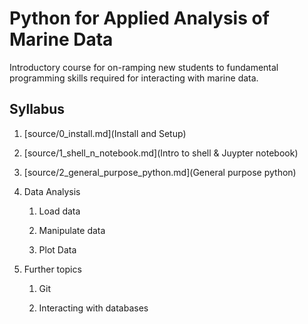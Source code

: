 # Python for Applied Analysis of Marine Data 


Introductory course for on-ramping new students to fundamental programming skills required for interacting with marine data.  



## Syllabus


1. [source/0_install.md](Install and Setup)

1. [source/1_shell_n_notebook.md](Intro to shell & Juypter notebook)

1. [source/2_general_purpose_python.md](General purpose python)

1. Data Analysis
	
	1. Load data
	
	1. Manipulate data
	
	1. Plot Data

1. Further topics
	
	1. Git
	
	1. Interacting with databases
